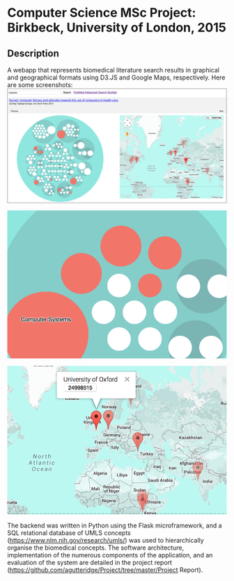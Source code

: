 # Computer Science MSc Project: Birkbeck, University of London, 2015
## Description
A webapp that represents biomedical literature search results in graphical and geographical formats using D3.JS and Google Maps, respectively. Here are some screenshots:
![Browser screenshot](https://github.com/agutteridge/Project/blob/master/Project%20Report/lib/images/screen1.png)

![Closeup of D3 graph](https://github.com/agutteridge/Project/blob/master/Project%20Report/lib/images/screen3.png)

![Closeup of Google Map](https://github.com/agutteridge/Project/blob/master/Project%20Report/lib/images/screen4.png)

The backend was written in Python using the Flask microframework, and a SQL relational database of UMLS concepts (https://www.nlm.nih.gov/research/umls/) was used to hierarchically organise the biomedical concepts. The software architecture, implementation of the numerous components of the application, and an evaluation of the system are detailed in the project report (https://github.com/agutteridge/Project/tree/master/Project Report).

